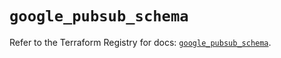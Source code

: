 # `google_pubsub_schema`

Refer to the Terraform Registry for docs: [`google_pubsub_schema`](https://registry.terraform.io/providers/hashicorp/google-beta/6.11.1/docs/resources/google_pubsub_schema).

